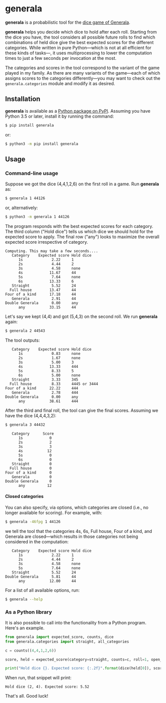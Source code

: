 # generala

**generala** is a probabilistic tool for the [dice game of Generala](https://en.wikipedia.org/wiki/Generala).

**generala** helps you decide which dice to hold after each roll. Starting from the dice you have, the tool considers all possible future rolls to find which combinations of held dice give the best expected scores for the different categories. While written in pure Python—which is not at all efficient for these kinds of tasks—, it uses multiprocessing to lower the computation times to just a few seconds per invocation at the most.

The categories and scores in the tool correspond to the variant of the game played in my family. As there are many variants of the game—each of which assigns scores to the categories differently—you may want to check out the ```generala.categories``` module and modify it as desired.

## Installation

**generala** is available as a [Python package on PyPI](https://pypi.org/project/generala). Assuming you have Python 3.5 or later, install it by running the command:

```bash
$ pip install generala
```

or:

```bash
$ python3 -m pip install generala
```

## Usage

### Command-line usage

Suppose we got the dice (4,4,1,2,6) on the first roll in a game. Run **generala** as:

```bash
$ generala 1 44126
```

or, alternatively:

```bash
$ python3 -m generala 1 44126
```

The program responds with the best expected scores for each category. The third column ("Hold dice") tells us which dice we should hold for the expected score to apply. The final row ("any") looks to maximize the overall expected score irrespective of category.

```
Computing. This may take a few seconds....
   Category    Expected score Hold dice
      1s             2.22     1
      2s             4.44     2
      3s             4.58     none
      4s            11.67     44
      5s             7.64     none
      6s            13.33     6
   Straight          5.52     24
  Full house        13.47     44
Four of a kind      17.18     44
   Generala          2.91     44
Double Generala      0.00     any
      any           33.15     44
```

Let's say we kept (4,4) and got (5,4,3) on the second roll. We run **generala** again:

```bash
$ generala 2 44543
```

The tool outputs:

```
   Category    Expected score Hold dice
      1s             0.83     none
      2s             1.67     none
      3s             5.00     3
      4s            13.33     444
      5s             8.33     5
      6s             5.00     none
   Straight          3.33     345
  Full house         8.33     4445 or 3444
Four of a kind      22.22     444
   Generala          2.78     444
Double Generala      0.00     any
      any           38.61     444
```

After the third and final roll, the tool can give the final scores. Assuming we have the dice (4,4,4,3,2):

```bash
$ generala 3 44432
```

```
   Category      Score   
      1s            0
      2s            2
      3s            3
      4s           12
      5s            0
      6s            0
   Straight         0
  Full house        0
Four of a kind      0
   Generala         0
Double Generala     0
      any          12
```

#### Closed categories

You can also specify, via options, which categories are closed (i.e., no longer available for scoring). For example, with:

```bash
$ generala -46fpg 1 44126
```

we tell the tool that the categories 4s, 6s, Full house, Four of a kind, and Generala are closed—which results in those categories not being considered in the computation:

```
   Category    Expected score Hold dice
      1s             2.22     1
      2s             4.44     2
      3s             4.58     none
      5s             7.64     none
   Straight          5.52     24
Double Generala      5.81     44
      any           12.00     44
```

For a list of all available options, run:

```bash
$ generala --help
```

### As a Python library

It is also possible to call into the functionality from a Python program. Here's an example.

```python
from generala import expected_score, counts, dice
from generala.categories import straight, all_categories

c = counts((4,4,1,2,6))

score, held = expected_score(category=straight, counts=c, roll=1, open_categories=all_categories, return_held=True)

print("Hold dice {}. Expected score: {:.2f}".format(dice(held[0]), score))

```

When run, that snippet will print:

```
Hold dice (2, 4). Expected score: 5.52
```

That's all. Good luck!